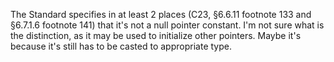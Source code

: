 The Standard specifies in at least 2 places (C23, §6.6.11 footnote 133 and §6.7.1.6 footnote 141) that it's not a null pointer constant.
I'm not sure what is the distinction, as it may be used to initialize other pointers.
Maybe it's because it's still has to be casted to appropriate type.
